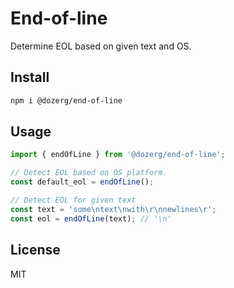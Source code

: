 # End-of-line

Determine EOL based on given text and OS.

## Install

```sh
npm i @dozerg/end-of-line
```

## Usage

```ts
import { endOfLine } from '@dozerg/end-of-line';

// Detect EOL based on OS platform.
const default_eol = endOfLine();

// Detect EOL for given text
const text = 'some\ntext\nwith\r\nnewlines\r';
const eol = endOfLine(text); // '\n'
```

## License

MIT

